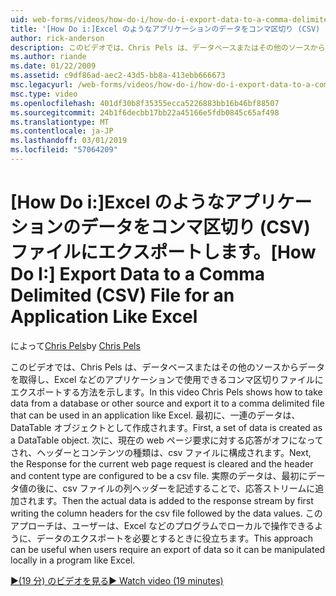 ```yaml
---
uid: web-forms/videos/how-do-i/how-do-i-export-data-to-a-comma-delimited-csv-file-for-an-application-like-excel
title: '[How Do i:]Excel のようなアプリケーションのデータをコンマ区切り (CSV) ファイルにエクスポート |Microsoft Docs'
author: rick-anderson
description: このビデオでは、Chris Pels は、データベースまたはその他のソースからデータを取得し、アプリケーション、li で使用できるコンマ区切りファイルにエクスポートする方法を説明しています.
ms.author: riande
ms.date: 01/22/2009
ms.assetid: c9df86ad-aec2-43d5-bb8a-413ebb666673
msc.legacyurl: /web-forms/videos/how-do-i/how-do-i-export-data-to-a-comma-delimited-csv-file-for-an-application-like-excel
msc.type: video
ms.openlocfilehash: 401df30b8f35355ecca5226883bb16b46bf88507
ms.sourcegitcommit: 24b1f6decbb17bb22a45166e5fdb0845c65af498
ms.translationtype: MT
ms.contentlocale: ja-JP
ms.lasthandoff: 03/01/2019
ms.locfileid: "57064209"
---
```

<a name="how-do-i-export-data-to-a-comma-delimited-csv-file-for-an-application-like-excel"></a><span data-ttu-id="a8dc7-103">[How Do i:]Excel のようなアプリケーションのデータをコンマ区切り (CSV) ファイルにエクスポートします。</span><span class="sxs-lookup"><span data-stu-id="a8dc7-103">[How Do I:] Export Data to a Comma Delimited (CSV) File for an Application Like Excel</span></span>
====================
<span data-ttu-id="a8dc7-104">によって[Chris Pels](https://twitter.com/chrispels)</span><span class="sxs-lookup"><span data-stu-id="a8dc7-104">by [Chris Pels](https://twitter.com/chrispels)</span></span>

<span data-ttu-id="a8dc7-105">このビデオでは、Chris Pels は、データベースまたはその他のソースからデータを取得し、Excel などのアプリケーションで使用できるコンマ区切りファイルにエクスポートする方法を示します。</span><span class="sxs-lookup"><span data-stu-id="a8dc7-105">In this video Chris Pels shows how to take data from a database or other source and export it to a comma delimited file that can be used in an application like Excel.</span></span> <span data-ttu-id="a8dc7-106">最初に、一連のデータは、DataTable オブジェクトとして作成されます。</span><span class="sxs-lookup"><span data-stu-id="a8dc7-106">First, a set of data is created as a DataTable object.</span></span> <span data-ttu-id="a8dc7-107">次に、現在の web ページ要求に対する応答がオフになってされ、ヘッダーとコンテンツの種類は、csv ファイルに構成されます。</span><span class="sxs-lookup"><span data-stu-id="a8dc7-107">Next, the Response for the current web page request is cleared and the header and content type are configured to be a csv file.</span></span> <span data-ttu-id="a8dc7-108">実際のデータは、最初にデータ値の後に、csv ファイルの列ヘッダーを記述することで、応答ストリームに追加されます。</span><span class="sxs-lookup"><span data-stu-id="a8dc7-108">Then the actual data is added to the response stream by first writing the column headers for the csv file followed by the data values.</span></span> <span data-ttu-id="a8dc7-109">このアプローチは、ユーザーは、Excel などのプログラムでローカルで操作できるように、データのエクスポートを必要とするときに役立ちます。</span><span class="sxs-lookup"><span data-stu-id="a8dc7-109">This approach can be useful when users require an export of data so it can be manipulated locally in a program like Excel.</span></span>

[<span data-ttu-id="a8dc7-110">&#9654;(19 分) のビデオを見る</span><span class="sxs-lookup"><span data-stu-id="a8dc7-110">&#9654; Watch video (19 minutes)</span></span>](https://channel9.msdn.com/Blogs/ASP-NET-Site-Videos/how-do-i-export-data-to-a-comma-delimited-csv-file-for-an-application-like-excel)
